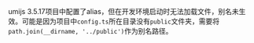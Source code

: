 umijs 3.5.17项目中配置了alias，但在开发环境启动时无法加载文件，别名未生效。可能是因为项目中`config.ts`所在目录没有`public`文件夹，需要将`path.join(__dirname, '../public')`作为别名路径。

